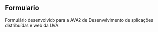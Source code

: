 ## Formulario
Formulário desenvolvido para a AVA2 de Desenvolvimento de aplicações distribuídas e web da UVA.
